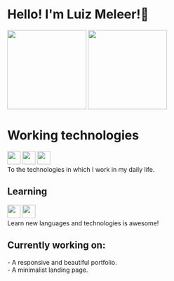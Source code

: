 <h1> Hello! I'm Luiz Meleer!👋</h1>

<div>
  <img height="180em" src="https://github-readme-stats.vercel.app/api?username=Luizmeleer&theme=cobalt&show_icons=true"/>
  <img height="180em" src="https://github-readme-stats.vercel.app/api/top-langs/?username=Luizmeleer&compact_progress=true&theme=cobalt"/>
</div>

<h1> Working technologies</h1>
<div>
  <img aligin="center" Height="30" widht="40" src="https://cdn.jsdelivr.net/gh/devicons/devicon/icons/html5/html5-plain-wordmark.svg"/>
  <img aligin="center" Height="30" widht="40" src="https://cdn.jsdelivr.net/gh/devicons/devicon/icons/css3/css3-plain-wordmark.svg"/>
  <img aligin="center" Height="30" widht="40" src="https://cdn.jsdelivr.net/gh/devicons/devicon/icons/javascript/javascript-plain.svg"/>
</div>
 To the technologies in which I work in my daily life.

 <h2>Learning</h2>
 <div>
  <img aligin="center" Height="30" widht="40" src="https://cdn.jsdelivr.net/gh/devicons/devicon/icons/react/react-original.svg"/>
  <img aligin="center" Height="30" widht="40" src="https://cdn.jsdelivr.net/gh/devicons/devicon/icons/typescript/typescript-plain.svg"/>
  </div>
  Learn new languages and technologies is awesome!
  
<h2> Currently working on:</h2>
<div>
  - A responsive and beautiful portfolio.
</div>
<div>
  - A minimalist landing page.
</div>
